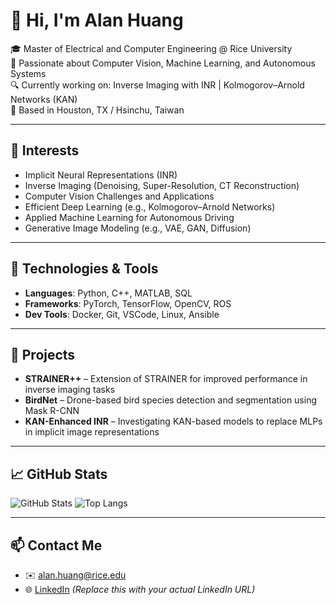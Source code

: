 # 👋 Hi, I'm Alan Huang

🎓 Master of Electrical and Computer Engineering @ Rice University  
🧠 Passionate about Computer Vision, Machine Learning, and Autonomous Systems  
🔍 Currently working on: Inverse Imaging with INR | Kolmogorov–Arnold Networks (KAN)  
📍 Based in Houston, TX / Hsinchu, Taiwan

---

## 🔭 Interests
- Implicit Neural Representations (INR)
- Inverse Imaging (Denoising, Super-Resolution, CT Reconstruction)
- Computer Vision Challenges and Applications
- Efficient Deep Learning (e.g., Kolmogorov–Arnold Networks)
- Applied Machine Learning for Autonomous Driving
- Generative Image Modeling (e.g., VAE, GAN, Diffusion)

---

## 🔧 Technologies & Tools
- **Languages**: Python, C++, MATLAB, SQL  
- **Frameworks**: PyTorch, TensorFlow, OpenCV, ROS  
- **Dev Tools**: Docker, Git, VSCode, Linux, Ansible

---

## 🚀 Projects
- **STRAINER++** – Extension of STRAINER for improved performance in inverse imaging tasks  
- **BirdNet** – Drone-based bird species detection and segmentation using Mask R-CNN  
- **KAN-Enhanced INR** – Investigating KAN-based models to replace MLPs in implicit image representations

---

## 📈 GitHub Stats
![GitHub Stats](https://github-readme-stats.vercel.app/api?username=alan-huang&show_icons=true&theme=radical)
![Top Langs](https://github-readme-stats.vercel.app/api/top-langs/?username=alan-huang&layout=compact)

---

## 📫 Contact Me
- ✉️ alan.huang@rice.edu  
- 🌐 [LinkedIn](https://www.linkedin.com/in/your-profile) *(Replace this with your actual LinkedIn URL)*  
